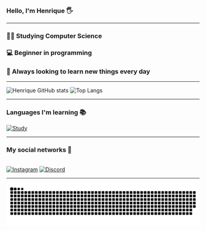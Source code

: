 ### Hello, I'm Henrique 🖐️
----------------
### 👨‍💻 Studying Computer Science <br>
### 💻 Beginner in programming <br>
### 🚀 Always looking to learn new things every day

---------------------

![Henrique GitHub stats](https://github-readme-stats.vercel.app/api?username=hewriqi&show_icons=true&theme=dark) ![Top Langs](https://github-readme-stats.vercel.app/api/top-langs/?username=hewriqi&theme=dark&layout=compact)

---------------------

### Languages ​​I'm learning 📚

[![Study](https://skillicons.dev/icons?i=py,c,cpp,arduino,html,css)](https://skillicons.dev)

---------------------

### My social networks 📱
<br> [![Instagram](https://skillicons.dev/icons?i=instagram)](https://www.instagram.com/henjrr/) [![Discord](https://skillicons.dev/icons?i=discord)](https://discord.com/channels/@me/239069485435322369) 


---------------------

<picture align="center">
  <source media="(prefers-color-scheme: dark)" srcset="https://raw.githubusercontent.com/hewriqi/hewriqi/output/github-contribution-grid-snake-dark.svg">
  <source media="(prefers-color-scheme: light)" srcset="https://raw.githubusercontent.com/hewriqi/hewriqi/output/github-contribution-grid-snake-dark.svg">
  <img align="center" alt="github contribution grid snake animation" src="https://raw.githubusercontent.com/hewriqi/hewriqi/output/github-contribution-grid-snake.svg">
</picture>
